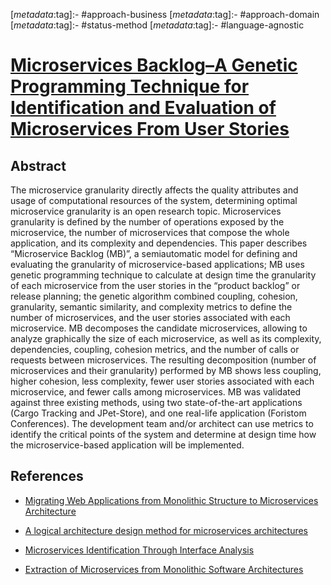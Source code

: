 <!-- deno-fmt-ignore-start -->

[_metadata_:tag]:- #approach-business
[_metadata_:tag]:- #approach-domain
[_metadata_:tag]:- #status-method
[_metadata_:tag]:- #language-agnostic

<!-- deno-fmt-ignore-end -->

# [Microservices Backlog–A Genetic Programming Technique for Identification and Evaluation of Microservices From User Stories](https://doi.org/10.1109/ACCESS.2021.3106342)

## Abstract

The microservice granularity directly affects the quality attributes and usage
of computational resources of the system, determining optimal microservice
granularity is an open research topic. Microservices granularity is defined by
the number of operations exposed by the microservice, the number of
microservices that compose the whole application, and its complexity and
dependencies. This paper describes “Microservice Backlog (MB)”, a semiautomatic
model for defining and evaluating the granularity of microservice-based
applications; MB uses genetic programming technique to calculate at design time
the granularity of each microservice from the user stories in the “product
backlog” or release planning; the genetic algorithm combined coupling, cohesion,
granularity, semantic similarity, and complexity metrics to define the number of
microservices, and the user stories associated with each microservice. MB
decomposes the candidate microservices, allowing to analyze graphically the size
of each microservice, as well as its complexity, dependencies, coupling,
cohesion metrics, and the number of calls or requests between microservices. The
resulting decomposition (number of microservices and their granularity)
performed by MB shows less coupling, higher cohesion, less complexity, fewer
user stories associated with each microservice, and fewer calls among
microservices. MB was validated against three existing methods, using two
state-of-the-art applications (Cargo Tracking and JPet-Store), and one real-life
application (Foristom Conferences). The development team and/or architect can
use metrics to identify the critical points of the system and determine at
design time how the microservice-based application will be implemented.

## References

- [Migrating Web Applications from Monolithic Structure to Microservices Architecture](./migrating-web-applications-from-monolithic-structure-to-microservices-architecture.md)

- [A logical architecture design method for microservices architectures](./a-logical-architecture-design-method-for-microservices-architectures.md)

- [Microservices Identification Through Interface Analysis](./microservices-identification-through-interface-analysis.md)

- [Extraction of Microservices from Monolithic Software Architectures](./extraction-of-microservices-from-monolithic-software-architectures.md)
